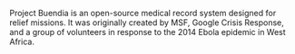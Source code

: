 Project Buendia is an open-source medical record system designed for relief missions. 
It was originally created by MSF, Google Crisis Response, and a group of volunteers in response to the 2014 Ebola epidemic in West Africa.
